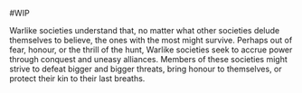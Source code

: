 #WIP

Warlike societies understand that, no matter what other societies delude themselves to believe, the ones with the most might survive. Perhaps out of fear, honour, or the thrill of the hunt, Warlike societies seek to accrue power through conquest and uneasy alliances. Members of these societies might strive to defeat bigger and bigger threats, bring honour to themselves, or protect their kin to their last breaths.